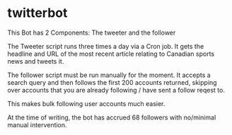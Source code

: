 # twitterbot
This Bot has 2 Components: The tweeter and the follower

The Tweeter script runs three times a day via a Cron job. It gets the headline and URL of the most recent article relating to Canadian sports news and tweets it.

The follower script must be run manually for the moment. It accepts a search query and then follows the first 200 accounts returned, skipping over accounts that you are already following / have sent a follow reqest to.

This makes bulk following user accounts much easier.

At the time of writing, the bot has accrued 68 followers with no/minimal manual intervention.
